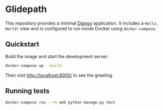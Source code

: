 # Glidepath

This repository provides a minimal [Django](https://www.djangoproject.com/) application.
It includes a `Hello, World!` view and is configured to run inside Docker using
`docker-compose`.

## Quickstart

Build the image and start the development server:

```bash
docker-compose up --build
```

Then visit <http://localhost:8000/> to see the greeting.

## Running tests

```bash
docker-compose run --rm web python manage.py test
```
